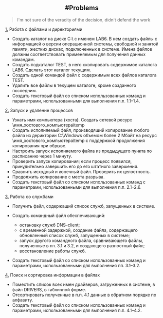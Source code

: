 <h2 align="center"> #Problems </h2>

> I'm not sure of the veracity of the decision, didn't defend the work

[1.](https://github.com/fadyat/ITMO-PROBLEMS/blob/master/OS/III%20semester/Solutions/lab6/src1.bat) Работа с файлами и директориями

- Создать каталог на диске С:\ с именем LAB6. В нем создать файлы с информацией о версии операционной системы, свободной и занятой памяти, жестких дисках, подключенных в системе. Имена файлов должны соответствовать применяемым для получения данных командам.
- Создать подкаталог TEST, в него скопировать содержимое каталога LAB6. Сделать этот каталог текущим.
- Создать одной командой файл с содержимым всех файлов каталога TEST.
- Удалить все файлы в текущем каталоге, кроме созданного последним.
- Создать текстовый файл со списком использованных команд и параметрами,
использованными для выполнения п.п. 1.1–1.4.


[2.](https://github.com/fadyat/ITMO-PROBLEMS/blob/master/OS/III%20semester/Solutions/lab6/src2.bat)
Запуск и удаление процессов

- Узнать имя компьютера (хоста). Создать сетевой ресурс
\\имя_хостового_компьютера\temp
- Создать исполняемый файл, производящий копирование любого файла из дериктории C:\Windows объемом более 2 Мбайт на ресурс \\имя_хостового_компьютера\temp с поддержкой продолжения копирования при обрыве.
- Настроить запуск исполняемого файла из предыдущего пункта по расписанию через 1 минуту.
- Проверить запуск копирования; если процесс появился, принудительно завершить его до его штатного завершения.
- Сравнить исходный и конечный файл. Проверить их целостность.
- Продолжить копирование с места разрыва.
- Создать текстовый файл со списком использованных команд с параметрами,
использованными для выполнения п.п. 2.1–2.6.

[3.](https://github.com/fadyat/ITMO-PROBLEMS/blob/master/OS/III%20semester/Solutions/lab6/src3.bat)
Работа со службами

- Получить файл, содержащий список служб, запущенных в системе.
- Создать командный файл обеспечивающий:

	- остановку служб DNS-client;
	- с временной задержкой, создание файла, 	содержащего обновленный список
	служб, запущенных в системе;
	- запуск другого командного файла, сравнивающего 	файлы, полученные в пп. 3.1
	и 3.2, и создающего разностный файл;
	- восстановление работы служб.
- Создать текстовый файл со списком использованных команд и параметрами, использованными для выполнения пп. 3.1–3.2.

[4.](https://github.com/fadyat/ITMO-PROBLEMS/blob/master/OS/III%20semester/Solutions/lab6/src4.bat)
Поиск и сортировка информации в файлах

- Поместить список всех имен драйверов, загруженных в системе, в файл DRIVERS, в табличной форме.
- Отсортировать полученные в п.п. 4.1 данные в обратном порядке по алфавиту.
- Создать текстовый файл со списком использованных команд и параметрами,
использованными для выполнения п.п. 4.1–4.2.
